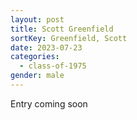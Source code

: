 ```yaml
---
layout: post
title: Scott Greenfield
sortKey: Greenfield, Scott
date: 2023-07-23
categories:
  - class-of-1975
gender: male
---
```

E﻿ntry coming soon